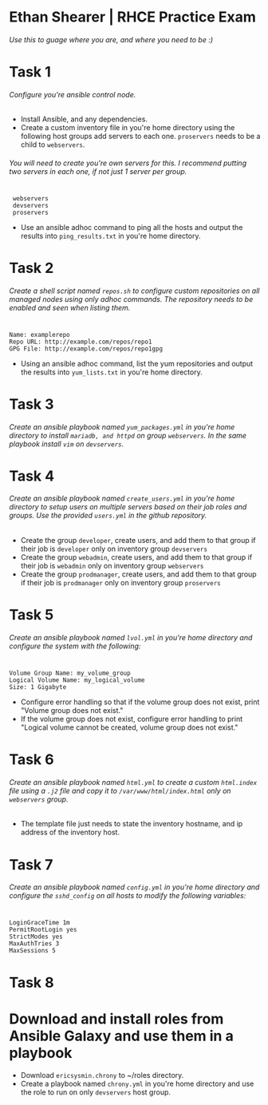 <!--
 Copyright (c) 2023 Ethan Shearer
 
 This software is released under the MIT License.
 https://opensource.org/licenses/MIT
-->


# Ethan Shearer | RHCE Practice Exam
###### _Use this to guage where you are, and where you need to be :)_

# Task 1
###### Configure you're ansible control node.
- Install Ansible, and any dependencies.
- Create a custom inventory file in you're home directory using the following host groups add servers to each one. `proservers` needs to be a child to `webservers`.
###### You will need to create you're own servers for this. I recommend putting two servers in each one, if not just 1 server per group.
#
```
 webservers
 devservers
 proservers
 ```
 - Use an ansible adhoc command to ping all the hosts and output the results into `ping_results.txt` in you're home directory.

# Task 2
###### Create a shell script named `repos.sh` to configure custom repositories on all managed nodes using only adhoc commands. The repository needs to be enabled and seen when listing them.
#
```
Name: examplerepo
Repo URL: http://example.com/repos/repo1
GPG File: http://example.com/repos/repo1gpg
```
- Using an ansible adhoc command, list the yum repositories and output the results into `yum_lists.txt` in you're home directory.

# Task 3
###### Create an ansible playbook named `yum_packages.yml` in you're home directory to install `mariadb, and httpd` on group `webservers`. In the same playbook install `vim` on `devservers`.

# Task 4
###### Create an ansible playbook named `create_users.yml` in you're home directory to setup users on multiple servers based on their job roles and groups. Use the provided `users.yml` in the github repository.
- Create the group `developer`, create users, and add them to that group if their job is `developer` only on inventory group `devservers`
- Create the group `webadmin`, create users, and add them to that group if their job is `webadmin` only on inventory group `webservers`
- Create the group `prodmanager`, create users, and add them to that group if their job is `prodmanager` only on inventory group `proservers`

# Task 5
###### Create an ansible playbook named `lvol.yml` in you're home directory and configure the system with the following:
#
```
Volume Group Name: my_volume_group
Logical Volume Name: my_logical_volume
Size: 1 Gigabyte
```
- Configure error handling so that if the volume group does not exist, print "Volume group does not exist."
- If the volume group does not exist, configure error handling to print "Logical volume cannot be created, volume group does not exist."

# Task 6
###### Create an ansible playbook named `html.yml` to create a custom `html.index` file using a `.j2` file and copy it to `/var/www/html/index.html` only on `webservers` group.
- The template file just needs to state the inventory hostname, and ip address of the inventory host.

# Task 7
###### Create an ansible playbook named `config.yml` in you're home directory and configure the `sshd_config` on all hosts to modify the following variables:
#
```
LoginGraceTime 1m
PermitRootLogin yes
StrictModes yes
MaxAuthTries 3
MaxSessions 5
```
# Task 8

# Download and install roles from Ansible Galaxy and use them in a playbook

- Download `ericsysmin.chrony` to ~/roles directory.
- Create a playbook named `chrony.yml` in you're home directory and use the role to run on only `devservers` host group.

